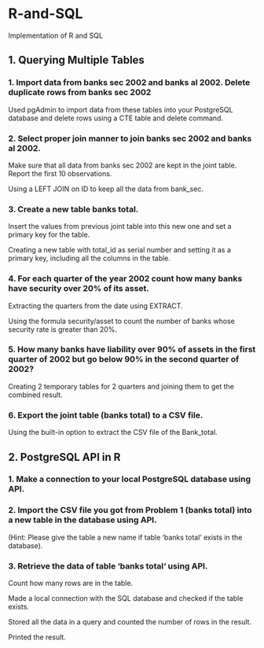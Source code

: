 # R-and-SQL
Implementation of R and SQL


<h2>1. Querying Multiple Tables </h2>

<h3>1. Import data from banks sec 2002 and banks al 2002. Delete duplicate rows from banks sec 2002</h3>
    <p>Used pgAdmin to import data from these tables into your PostgreSQL database and delete rows using a CTE table and delete command.</p>

 <h3>2. Select proper join manner to join banks sec 2002 and banks al 2002.</h3>
    <p>Make sure that all data from banks sec 2002 are kept in the joint table. Report the first 10 observations.</p>
    <p>Using a LEFT JOIN on ID to keep all the data from bank_sec.</p>

<h3>3. Create a new table banks total.</h3>
    <p>Insert the values from previous joint table into this new one and set a primary key for the table.</p>
    <p>Creating a new table with total_id as serial number and setting it as a primary key, including all the columns in the table.</p>

<h3>4. For each quarter of the year 2002 count how many banks have security over 20% of its asset.</h3>
    <p>Extracting the quarters from the date using EXTRACT.</p>
    <p>Using the formula security/asset to count the number of banks whose security rate is greater than 20%.</p>

<h3>5. How many banks have liability over 90% of assets in the first quarter of 2002 but go below 90% in the second quarter of 2002?</h3>
    <p>Creating 2 temporary tables for 2 quarters and joining them to get the combined result.</p>

 <h3>6. Export the joint table (banks total) to a CSV file.</h3>
    <p>Using the built-in option to extract the CSV file of the Bank_total.</p>

 <h2>2. PostgreSQL API in R </h2>

 <h3>1. Make a connection to your local PostgreSQL database using API.</h3>
    
 <h3>2. Import the CSV file you got from Problem 1 (banks total) into a new table in the database using API.</h3>
    <p>(Hint: Please give the table a new name if table ‘banks total‘ exists in the database).</p>

 <h3>3. Retrieve the data of table ‘banks total‘ using API.</h3>
    <p>Count how many rows are in the table.</p>
    <p>Made a local connection with the SQL database and checked if the table exists.</p>
    <p>Stored all the data in a query and counted the number of rows in the result.</p>
    <p>Printed the result.</p>
</body>
